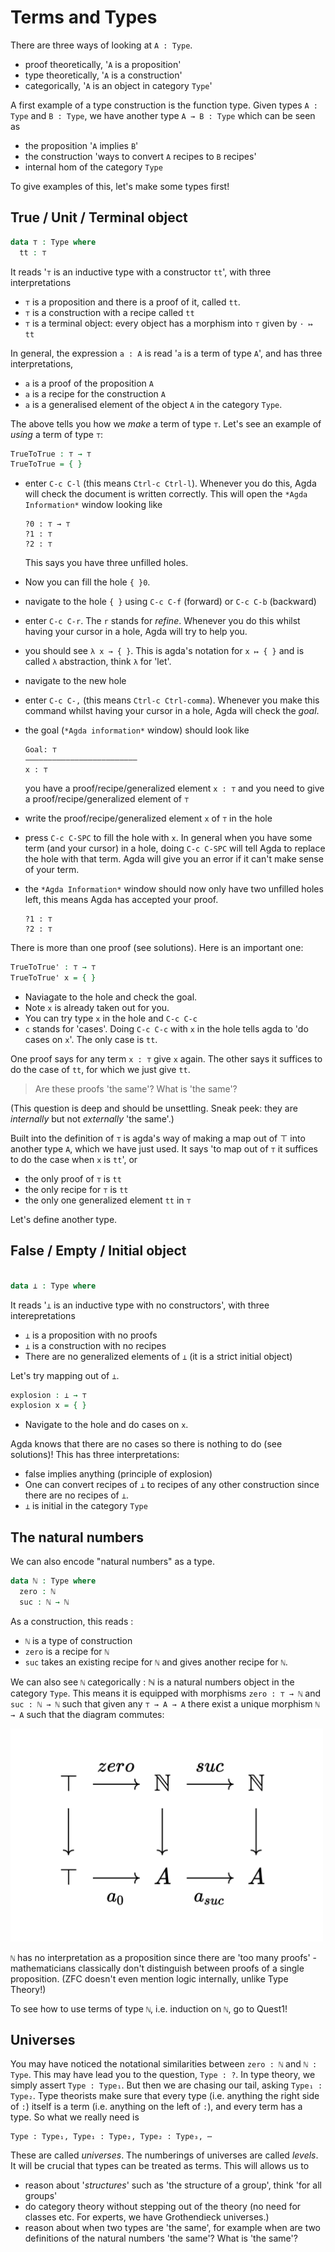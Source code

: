 # Terms and Types

There are three ways of looking at `A : Type`.

  - proof theoretically, '`A` is a proposition'
  - type theoretically, '`A` is a construction'
  - categorically, '`A` is an object in category `Type`'

A first example of a type construction is the function type.
Given types `A : Type` and `B : Type`, 
we have another type `A → B : Type` which can be seen as

  - the proposition '`A` implies `B`'
  - the construction 'ways to convert `A` recipes to `B` recipes'
  - internal hom of the category `Type`

To give examples of this, let's make some types first!

## True / Unit / Terminal object

```agda 
data ⊤ : Type where
  tt : ⊤
```

It reads '`⊤` is an inductive type with a constructor `tt`',
with three interpretations

  - `⊤` is a proposition and there is a proof of it, called `tt`.
  - `⊤` is a construction with a recipe called `tt`
  - `⊤` is a terminal object: every object has a morphism into `⊤` given by `· ↦ tt`

In general, the expression `a : A` is read '`a` is a term of type `A`',
and has three interpretations,

  - `a` is a proof of the proposition `A`
  - `a` is a recipe for the construction `A`
  - `a` is a generalised element of the object `A` in the category `Type`.

The above tells you how we _make_ a term of type `⊤`.
Let's see an example of _using_ a term of type `⊤`:

```agda
TrueToTrue : ⊤ → ⊤
TrueToTrue = { }
```

- enter `C-c C-l` (this means `Ctrl-c Ctrl-l`).
  Whenever you do this, Agda will check the document is written correctly.
  This will open the `*Agda Information*` window looking like 
  
  ```
  ?0 : ⊤ → ⊤
  ?1 : ⊤
  ?2 : ⊤
  ```
  
  This says you have three unfilled holes.
- Now you can fill the hole `{ }0`.
- navigate to the hole `{ }` using `C-c C-f` (forward) or `C-c C-b` (backward)
- enter `C-c C-r`. The `r` stands for _refine_.
  Whenever you do this whilst having your cursor in a hole,
  Agda will try to help you. 
- you should see `λ x → { }`. This is agda's notation for `x ↦ { }` 
  and is called `λ` abstraction, think `λ` for 'let'.
- navigate to the new hole
- enter `C-c C-,` (this means `Ctrl-c Ctrl-comma`).
  Whenever you make this command whilst having your cursor in a hole, 
  Agda will check the _goal_. 
- the goal (`*Agda information*` window) should look like
  
  ```
  Goal: ⊤
  —————————————————————————
  x : ⊤
  ```
    
  you have a proof/recipe/generalized element `x : ⊤`
  and you need to give a proof/recipe/generalized element of `⊤`
- write the proof/recipe/generalized element `x` of `⊤` in the hole
- press `C-c C-SPC` to fill the hole with `x`.
  In general when you have some term (and your cursor) in a hole,
  doing `C-c C-SPC` will tell Agda to replace the hole with that term.
  Agda will give you an error if it can't make sense of your term.
- the `*Agda Information*` window should now only have two unfilled holes left,
  this means Agda has accepted your proof.
 
  ```
  ?1 : ⊤
  ?2 : ⊤
  ```

There is more than one proof (see solutions).
Here is an important one:

```agda
TrueToTrue' : ⊤ → ⊤
TrueToTrue' x = { }
```

  - Naviagate to the hole and check the goal.
  - Note `x` is already taken out for you.
  - You can try type `x` in the hole and `C-c C-c`
  - `c` stands for 'cases'. 
    Doing `C-c C-c` with `x` in the hole 
    tells agda to 'do cases on `x`'.
    The only case is `tt`.

One proof says for any term `x : ⊤` give `x` again.
The other says it suffices to do the case of `tt`,
for which we just give `tt`.

> Are these proofs 'the same'? What is 'the same'?

(This question is deep and should be unsettling.
Sneak peek: they are _internally_ but
not _externally_ 'the same'.)

Built into the definition of `⊤` is agda's way of making a map out of ⊤
into another type `A`, which we have just used.
It says 'to map out of `⊤` it suffices to do the case when `x` is `tt`', or

  - the only proof of `⊤` is `tt`
  - the only recipe for `⊤` is `tt`
  - the only one generalized element `tt` in `⊤`

Let's define another type.

## False / Empty / Initial object

```agda

data ⊥ : Type where

```

It reads '`⊥` is an inductive type with no constructors',
with three interepretations

  - `⊥` is a proposition with no proofs
  - `⊥` is a construction with no recipes
  - There are no generalized elements of `⊥` (it is a strict initial object)

Let's try mapping out of `⊥`.

```agda
explosion : ⊥ → ⊤
explosion x = { }
```

  - Navigate to the hole and do cases on `x`.

Agda knows that there are no cases so there is nothing to do (see solutions)!
This has three interpretations:

  - false implies anything (principle of explosion)
  - One can convert recipes of `⊥` to recipes of
    any other construction since
    there are no recipes of `⊥`.
  - `⊥` is initial in the category `Type`

## The natural numbers

We can also encode "natural numbers" as a type.

```agda
data ℕ : Type where
  zero : ℕ
  suc : ℕ → ℕ
```

As a construction, this reads :

  - `ℕ` is a type of construction
  - `zero` is a recipe for `ℕ`
  - `suc` takes an existing recipe for `ℕ` and gives
      another recipe for `ℕ`.

We can also see `ℕ` categorically :
ℕ is a natural numbers object in the category `Type`.
This means it is equipped with morphisms `zero : ⊤ → ℕ` 
and `suc : ℕ → ℕ` such that
given any `⊤ → A → A` there exist a unique morphism `ℕ → A`
such that the diagram commutes:

<img src="images/nno.png" 
     alt="nno" 
     width="500"
     class="center"/>

`ℕ` has no interpretation as a proposition since
there are 'too many proofs' -
mathematicians classically don't distinguish
between proofs of a single proposition.
(ZFC doesn't even mention logic internally,
unlike Type Theory!)

To see how to use terms of type `ℕ`, i.e. induction on `ℕ`, 
go to Quest1!

## Universes

You may have noticed the notational similarities between 
`zero : ℕ` and `ℕ : Type`.
This may have lead you to the question, `Type : ?`.
In type theory, we simply assert `Type : Type₁`.
But then we are chasing our tail, asking `Type₁ : Type₂`.
Type theorists make sure that every type 
(i.e. anything the right side of `:`)
itself is a term (i.e. anything on the left of `:`), 
and every term has a type.
So what we really need is 
```
Type : Type₁, Type₁ : Type₂, Type₂ : Type₃, ⋯
```
These are called _universes_.
The numberings of universes are called _levels_.
It will be crucial that types can be treated as terms.
This will allows us to

  - reason about '_structures_' such as 'the structure of a group',
    think 'for all groups'
  - do category theory without stepping out of the theory 
    (no need for classes etc. For experts, we have Grothendieck universes.)
  - reason about when two types are 'the same', 
    for example when are two definitions of
    the natural numbers 'the same'? What is 'the same'?

